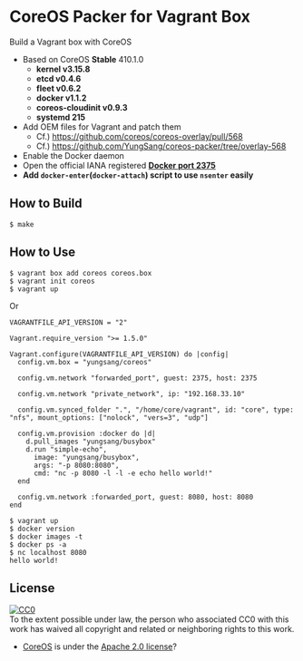 # CoreOS Packer for Vagrant Box

Build a Vagrant box with CoreOS

- Based on CoreOS **Stable** 410.1.0
    - **kernel v3.15.8**
    - **etcd v0.4.6**
    - **fleet v0.6.2**
    - **docker v1.1.2**
    - **coreos-cloudinit v0.9.3**
    - **systemd 215**
- Add OEM files for Vagrant and patch them
    - Cf.) https://github.com/coreos/coreos-overlay/pull/568
    - Cf.) https://github.com/YungSang/coreos-packer/tree/overlay-568
- Enable the Docker daemon
- Open the official IANA registered **[Docker port 2375](http://www.iana.org/assignments/service-names-port-numbers/service-names-port-numbers.xhtml?search=docker)**
- **Add `docker-enter`(`docker-attach`) script to use `nsenter` easily**

## How to Build

```
$ make
```

## How to Use

```
$ vagrant box add coreos coreos.box
$ vagrant init coreos
$ vagrant up
```

Or

```
VAGRANTFILE_API_VERSION = "2"

Vagrant.require_version ">= 1.5.0"

Vagrant.configure(VAGRANTFILE_API_VERSION) do |config|
  config.vm.box = "yungsang/coreos"

  config.vm.network "forwarded_port", guest: 2375, host: 2375

  config.vm.network "private_network", ip: "192.168.33.10"

  config.vm.synced_folder ".", "/home/core/vagrant", id: "core", type: "nfs", mount_options: ["nolock", "vers=3", "udp"]

  config.vm.provision :docker do |d|
    d.pull_images "yungsang/busybox"
    d.run "simple-echo",
      image: "yungsang/busybox",
      args: "-p 8080:8080",
      cmd: "nc -p 8080 -l -l -e echo hello world!"
  end

  config.vm.network :forwarded_port, guest: 8080, host: 8080
end
```

```
$ vagrant up
$ docker version
$ docker images -t
$ docker ps -a
$ nc localhost 8080
hello world!
```

## License

[![CC0](http://i.creativecommons.org/p/zero/1.0/88x31.png)](http://creativecommons.org/publicdomain/zero/1.0/)  
To the extent possible under law, the person who associated CC0 with this work has waived all copyright and related or neighboring rights to this work.

- [CoreOS](https://coreos.com/) is under the [Apache 2.0 license](http://www.apache.org/licenses/LICENSE-2.0)?
